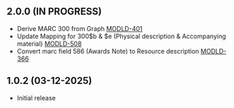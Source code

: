 ## 2.0.0 (IN PROGRESS)
- Derive MARC 300 from Graph [MODLD-401](https://folio-org.atlassian.net/browse/MODLD-401)
- Update Mapping for 300$b & $e (Physical description & Accompanying material) [MODLD-508](https://folio-org.atlassian.net/browse/MODLD-508)
- Convert marc field 586 (Awards Note) to Resource description [MODLD-366](https://folio-org.atlassian.net/browse/MODLD-366)

## 1.0.2 (03-12-2025)
- Initial release
